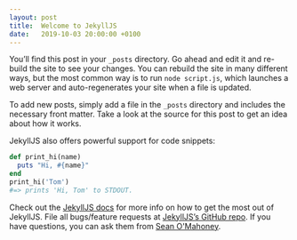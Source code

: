 ```yaml
---
layout: post
title:  Welcome to JekyllJS
date:   2019-10-03 20:00:00 +0100
---
```

You’ll find this post in your `_posts` directory. Go ahead and edit it and re-build the site to see your changes. You can rebuild the site in many different ways, but the most common way is to run `node script.js`, which launches a web server and auto-regenerates your site when a file is updated.

To add new posts, simply add a file in the `_posts` directory and includes the necessary front matter. Take a look at the source for this post to get an idea about how it works.

JekyllJS also offers powerful support for code snippets:

```ruby
def print_hi(name)
  puts "Hi, #{name}"
end
print_hi('Tom')
#=> prints 'Hi, Tom' to STDOUT.
```

Check out the [JekyllJS docs][jekyllJS-docs] for more info on how to get the most out of JekyllJS. File all bugs/feature requests at [JekyllJS’s GitHub repo][jekyllJS-gh]. If you have questions, you can ask them from [Sean O'Mahoney][sean].

[jekyllJS-docs]: https://github.com/Sean12697/JekyllJS/blob/master/README.md
[jekyllJS-gh]:   https://github.com/Sean12697/JekyllJS
[sean]:          https://twitter.com/Sean12697